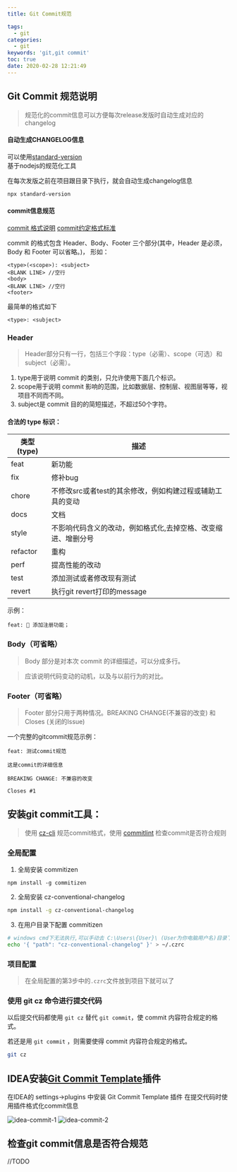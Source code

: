 ```yaml
---
title: Git Commit规范

tags:
  - git
categories:
  - git
keywords: 'git,git commit'
toc: true
date: 2020-02-28 12:21:49
---
```


## Git Commit 规范说明
> 规范化的commit信息可以方便每次release发版时自动生成对应的changelog


#### 自动生成CHANGELOG信息

可以使用[standard-version](https://github.com/conventional-changelog/standard-version)  
基于nodejs的规范化工具

在每次发版之前在项目跟目录下执行，就会自动生成changelog信息
```bash
npx standard-version
```

#### commit信息规范 
[commit 格式说明](http://www.ruanyifeng.com/blog/2016/01/commit_message_change_log.html)
[commit约定格式标准](https://www.conventionalcommits.org/)

commit 的格式包含 Header、Body、Footer 三个部分(其中，Header 是必须，Body 和 Footer 可以省略。)，
形如：
```code
<type>(<scope>): <subject>
<BLANK LINE> //空行
<body>
<BLANK LINE> //空行
<footer>
```
最简单的格式如下
```
<type>: <subject>
```

### Header 
> Header部分只有一行，包括三个字段：type（必需）、scope（可选）和subject（必需）。

1. type用于说明 commit 的类别，只允许使用下面几个标识。
2. scope用于说明 commit 影响的范围，比如数据层、控制层、视图层等等，视项目不同而不同。
3. subject是 commit 目的的简短描述，不超过50个字符。

#### 合法的 type 标识：

|类型(type)|描述|
|---|---|
|feat|新功能|
|fix|修补bug|
|chore| 不修改src或者test的其余修改，例如构建过程或辅助工具的变动|
|docs|文档|
|style| 不影响代码含义的改动，例如格式化,去掉空格、改变缩进、增删分号|
|refactor| 重构|
|perf|提高性能的改动|
|test| 添加测试或者修改现有测试|
|revert| 执行git revert打印的message|

示例：

```
feat: 🎸 添加注册功能；
```

### Body（可省略）

> Body 部分是对本次 commit 的详细描述，可以分成多行。

> 应该说明代码变动的动机，以及与以前行为的对比。

### Footer（可省略）

> Footer 部分只用于两种情况。BREAKING CHANGE(不兼容的改变) 和 Closes (关闭的Issue)

一个完整的gitcommit规范示例：

```
feat: 测试commit规范

这是commit的详细信息

BREAKING CHANGE: 不兼容的改变

Closes #1
```


## 安装git commit工具：

> 使用 [cz-cli](https://github.com/commitizen/cz-cli) 规范commit格式，使用 [commitlint](https://conventional-changelog.github.io/commitlint) 检查commit是否符合规则

### 全局配置
1. 全局安装 commitizen
  ```shell
  npm install -g commitizen
  ```
2. 全局安装 cz-conventional-changelog
  ```bash
  npm install -g cz-conventional-changelog
  ```
3. 在用户目录下配置 commitizen
  ```bash
  # windows cmd下无法执行,可以手动去 C:\Users\{User}\ (User为你电脑用户名)目录下新建 .czrc 文件
  echo '{ "path": "cz-conventional-changelog" }' > ~/.czrc
  ```
### 项目配置

> 在全局配置的第3步中的`.czrc`文件放到项目下就可以了


### 使用 git cz 命令进行提交代码

以后提交代码都使用 `git cz` 替代 `git commit`，使 commit 内容符合规定的格式。

若还是用 `git commit` ，则需要使得 commit 内容符合规定的格式。

```bash
git cz
```

## IDEA安装[Git Commit Template](https://plugins.jetbrains.com/plugin/9861-git-commit-template)插件 
在IDEA的 settings->plugins 中安装 Git Commit Template 插件
在提交代码时使用插件格式化commit信息

![idea-commit-1](idea-commit-1.png)
![idea-commit-2](idea-commit-2.png)


## 检查git commit信息是否符合规范
//TODO